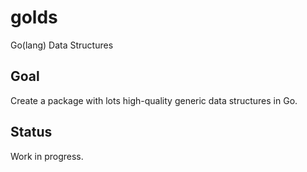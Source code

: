 # golds
Go(lang) Data Structures

## Goal

Create a package with lots high-quality generic data structures in Go.

## Status

Work in progress.
